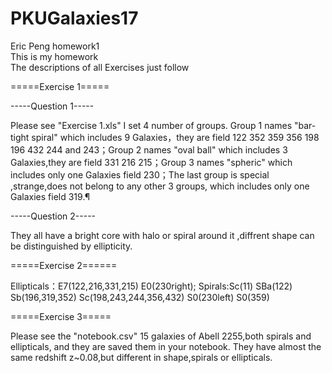 # PKUGalaxies17
Eric Peng homework1  
This is my homework   
The descriptions of all Exercises just follow 

=====Exercise 1=====

  -----Question 1-----
  
Please see "Exercise 1.xls" 
I set 4 number of groups. Group 1 names "bar-tight spiral" which includes 9 Galaxies，they are field 122 352 359 356 198 196 432 244 and 243；Group 2 names "oval ball" which includes 3 Galaxies,they are field 331 216 215；Group 3 names "spheric" which includes only one Galaxies field 230；The last group is special ,strange,does not belong to any other 3 groups, which includes only one Galaxies field 319.¶
  
  -----Question 2-----
  
They all have a bright core with halo or spiral around it ,diffrent shape can be distinguished by ellipticity.

=====Exercise 2======

  Ellipticals：E7(122,216,331,215) E0(230right); Spirals:Sc(11) SBa(122) Sb(196,319,352) Sc(198,243,244,356,432) S0(230left) S0(359)

=====Exercise 3=====

Please see the "notebook.csv" 
15 galaxies of Abell 2255,both spirals and ellipticals, and they are saved them in your notebook. They have almost the same redshift z~0.08,but different in shape,spirals or ellipticals.
